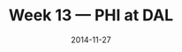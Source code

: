 ---
layout: game
title: Week 13 — PHI at DAL
season: 2014
game_id: 2014_13_PHI_DAL
week: 13
date: 2014-11-27
home_team: DAL
away_team: PHI
final_home: 
final_away: 
pbp_url: /assets/data/pbp/2014/2014_13_PHI_DAL.csv.gz
---